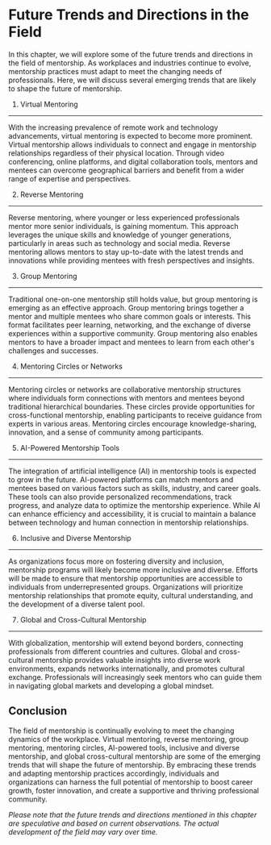 Future Trends and Directions in the Field
==================================================

In this chapter, we will explore some of the future trends and directions in the field of mentorship. As workplaces and industries continue to evolve, mentorship practices must adapt to meet the changing needs of professionals. Here, we will discuss several emerging trends that are likely to shape the future of mentorship.

1. Virtual Mentoring
--------------------

With the increasing prevalence of remote work and technology advancements, virtual mentoring is expected to become more prominent. Virtual mentorship allows individuals to connect and engage in mentorship relationships regardless of their physical location. Through video conferencing, online platforms, and digital collaboration tools, mentors and mentees can overcome geographical barriers and benefit from a wider range of expertise and perspectives.

2. Reverse Mentoring
--------------------

Reverse mentoring, where younger or less experienced professionals mentor more senior individuals, is gaining momentum. This approach leverages the unique skills and knowledge of younger generations, particularly in areas such as technology and social media. Reverse mentoring allows mentors to stay up-to-date with the latest trends and innovations while providing mentees with fresh perspectives and insights.

3. Group Mentoring
------------------

Traditional one-on-one mentorship still holds value, but group mentoring is emerging as an effective approach. Group mentoring brings together a mentor and multiple mentees who share common goals or interests. This format facilitates peer learning, networking, and the exchange of diverse experiences within a supportive community. Group mentoring also enables mentors to have a broader impact and mentees to learn from each other's challenges and successes.

4. Mentoring Circles or Networks
--------------------------------

Mentoring circles or networks are collaborative mentorship structures where individuals form connections with mentors and mentees beyond traditional hierarchical boundaries. These circles provide opportunities for cross-functional mentorship, enabling participants to receive guidance from experts in various areas. Mentoring circles encourage knowledge-sharing, innovation, and a sense of community among participants.

5. AI-Powered Mentorship Tools
------------------------------

The integration of artificial intelligence (AI) in mentorship tools is expected to grow in the future. AI-powered platforms can match mentors and mentees based on various factors such as skills, industry, and career goals. These tools can also provide personalized recommendations, track progress, and analyze data to optimize the mentorship experience. While AI can enhance efficiency and accessibility, it is crucial to maintain a balance between technology and human connection in mentorship relationships.

6. Inclusive and Diverse Mentorship
-----------------------------------

As organizations focus more on fostering diversity and inclusion, mentorship programs will likely become more inclusive and diverse. Efforts will be made to ensure that mentorship opportunities are accessible to individuals from underrepresented groups. Organizations will prioritize mentorship relationships that promote equity, cultural understanding, and the development of a diverse talent pool.

7. Global and Cross-Cultural Mentorship
---------------------------------------

With globalization, mentorship will extend beyond borders, connecting professionals from different countries and cultures. Global and cross-cultural mentorship provides valuable insights into diverse work environments, expands networks internationally, and promotes cultural exchange. Professionals will increasingly seek mentors who can guide them in navigating global markets and developing a global mindset.

Conclusion
----------

The field of mentorship is continually evolving to meet the changing dynamics of the workplace. Virtual mentoring, reverse mentoring, group mentoring, mentoring circles, AI-powered tools, inclusive and diverse mentorship, and global cross-cultural mentorship are some of the emerging trends that will shape the future of mentorship. By embracing these trends and adapting mentorship practices accordingly, individuals and organizations can harness the full potential of mentorship to boost career growth, foster innovation, and create a supportive and thriving professional community.

*Please note that the future trends and directions mentioned in this chapter are speculative and based on current observations. The actual development of the field may vary over time.*

